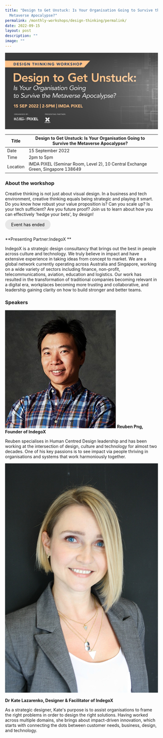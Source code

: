 ```yaml
---
title: "Design to Get Unstuck: Is Your Organisation Going to Survive the
  Metaverse Apocalypse?"
permalink: /monthly-workshops/design-thinking/permalink/
date: 2022-09-15
layout: post
description: ""
image: ""
---
```

![15- Sep DT](/images/Events/Design%20Thinking/PIXEL_Design-Thinking-Workshop---Design-to-get-Unstuck_1600-x-800.jpg)

| Title | Design to Get Unstuck: Is Your Organisation Going to Survive the Metaverse Apocalypse? | | 
| -------- | -------- | --------| 
| Date  | 15 September 2022  | 
| Time  | 2pm to 5pm  |
| Location  | IMDA PIXEL (Seminar Room, Level 2), 10 Central Exchange Green, Singapore 138649 |

### About the workshop 

Creative thinking is not just about visual design. In a business and tech environment, creative thinking equals being strategic and playing it smart. Do you know how robust your value proposition is? Can you scale up? Is your tech sufficient? Are you future proof? Join us to learn about how you can effectively ‘hedge your bets', by design!
<br><br><a href="" target="_blank" style="background-color: #E8E8E8; color: black; text-decoration: none; border-radius: 100px; padding-left: 20px; padding-right: 20px; padding-top:8px; padding-bottom:8px">Event has ended</a><br><br>

**Presenting Partner:IndegoX **

IndegoX is a strategic design consultancy that brings out the best in people across culture and technology. We truly believe in impact and have extensive experience in taking ideas from concept to market. We are a global network currently operating across Australia and Singapore, working on a wide variety of sectors including finance, non-profit, telecommunications, aviation, education and logistics. Our work has resulted in the transformation of traditional companies becoming relevant in a digital era, workplaces becoming more trusting and collaborative, and leadership gaining clarity on how to build stronger and better teams.

### Speakers 

![Ruben](/images/Events/Design%20Thinking/rueben.jpg)
**Reuben Png, Founder of IndegoX**

Reuben specialises in Human Centred Design leadership and has been working at the intersection of design, culture and technology for almost two decades. One of his key passions is to see impact via people thriving in organisations and systems that work harmoniously together.

![Dr Kate](/images/Events/Design%20Thinking/drkate.jpg)

**Dr Kate Lazarenko, Designer & Facilitator of IndegoX**

As a strategic designer, Kate's purpose is to assist organisations to frame the right problems in order to design the right solutions. Having worked across multiple domains, she brings about impact-driven innovation, which starts with connecting the dots between customer needs, business, design, and technology.